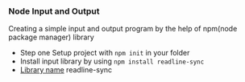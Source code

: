 ### Node Input and Output 

Creating a simple input and output program by the help of npm(node package manager) library

- Step one 
Setup project with ```npm init``` in your folder
- Install input library by using ```npm install readline-sync```
- [Library name](https://www.npmjs.com/package/readline-sync) readline-sync

